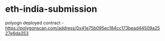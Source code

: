 # eth-india-submission

polyogn deployed contract - https://polygonscan.com/address/0x41e75b095ec184cc173bead44509a2527e6da353